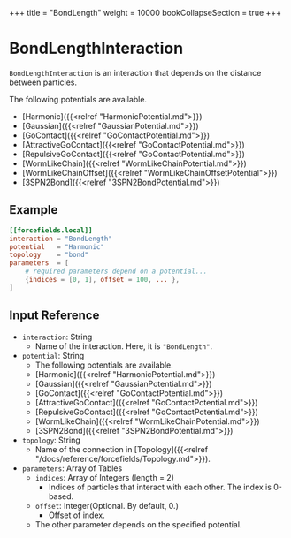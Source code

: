 +++
title = "BondLength"
weight = 10000
bookCollapseSection = true
+++

# BondLengthInteraction

`BondLengthInteraction` is an interaction that depends on the distance between particles.

The following potentials are available.
- [Harmonic]({{<relref "HarmonicPotential.md">}})
- [Gaussian]({{<relref "GaussianPotential.md">}})
- [GoContact]({{<relref "GoContactPotential.md">}})
- [AttractiveGoContact]({{<relref "GoContactPotential.md">}})
- [RepulsiveGoContact]({{<relref "GoContactPotential.md">}})
- [WormLikeChain]({{<relref "WormLikeChainPotential.md">}})
- [WormLikeChainOffset]({{<relref "WormLikeChainOffsetPotential">}})
- [3SPN2Bond]({{<relref "3SPN2BondPotential.md">}})

## Example

```toml
[[forcefields.local]]
interaction = "BondLength"
potential   = "Harmonic"
topology    = "bond"
parameters  = [
    # required parameters depend on a potential...
    {indices = [0, 1], offset = 100, ... },
]
```

## Input Reference

- `interaction`: String
  - Name of the interaction. Here, it is `"BondLength"`.
- `potential`: String
  - The following potentials are available.
  - [Harmonic]({{<relref "HarmonicPotential.md">}})
  - [Gaussian]({{<relref "GaussianPotential.md">}})
  - [GoContact]({{<relref "GoContactPotential.md">}})
  - [AttractiveGoContact]({{<relref "GoContactPotential.md">}})
  - [RepulsiveGoContact]({{<relref "GoContactPotential.md">}})
  - [WormLikeChain]({{<relref "WormLikeChainPotential.md">}})
  - [3SPN2Bond]({{<relref "3SPN2BondPotential.md">}})
- `topology`: String
  - Name of the connection in [Topology]({{<relref "/docs/reference/forcefields/Topology.md">}}).
- `parameters`: Array of Tables
  - `indices`: Array of Integers (length = 2)
    - Indices of particles that interact with each other. The index is 0-based.
  - `offset`: Integer(Optional. By default, 0.)
    - Offset of index.
  - The other parameter depends on the specified potential.
